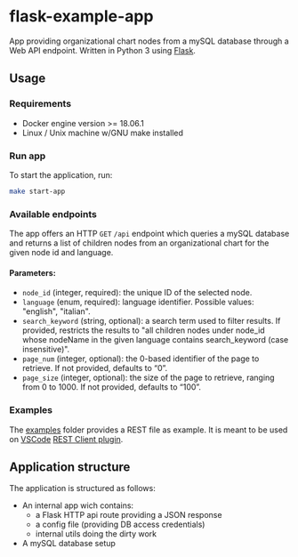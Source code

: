 # flask-example-app

App providing organizational chart nodes from a mySQL database through a Web API endpoint.
Written in Python 3 using [Flask](https://flask.palletsprojects.com/en/1.1.x/).

## Usage

### Requirements

- Docker engine version >= 18.06.1
- Linux / Unix machine w/GNU make installed

### Run app

To start the application, run:
```bash
make start-app
```

### Available endpoints

The app offers an HTTP `GET` `/api` endpoint which queries a mySQL database and returns a list of children nodes from an organizational chart for the given node id and language.

#### Parameters:

- `node_id` (integer, required): the unique ID of the selected node.
- `language` (enum, required): language identifier. Possible values: "english", "italian".
- `search_keyword` (string, optional): a search term used to filter results. If provided, restricts the results to "all children nodes under node_id whose nodeName in the given language contains search_keyword (case insensitive)".
- `page_num` (integer, optional): the 0-based identifier of the page to retrieve. If not provided, defaults to “0”.
- `page_size` (integer, optional): the size of the page to retrieve, ranging from 0 to 1000. If not provided, defaults to “100”.

### Examples

The [examples](https://github.com/marcocharlie/flask-example-app/tree/master/examples) folder provides a REST file as example. It is meant to be used on [VSCode](https://code.visualstudio.com/) [REST Client plugin](https://github.com/Huachao/vscode-restclient).

## Application structure

The application is structured as follows:

- An internal app wich contains:
    - a Flask HTTP api route providing a JSON response
    - a config file (providing DB access credentials)
    - internal utils doing the dirty work
- A mySQL database setup